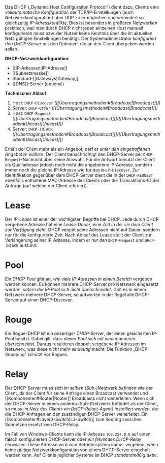 Das DHCP („Dynamic Host Configuration Protocol“) dient dazu, Clients eine *vollautomatische Konfiguration* der TCP/IP-Einstellungen (auch Netzwerkkonfiguration) über UDP zu ermöglichen und verhindert so gleichzeitig *IP-Adresskonflikte*. Dies ist besonders in größeren Netzwerken praktisch, weil man durch DHCP nicht jeden einzelnen Host manuell konfigurieren muss bzw. der Nutzer keine Kenntnis über die im aktuellen Netz gültigen Einstellungen benötigt. Der Systemadministrator *konfiguriert den DHCP-Server* mit den Optionen, die an den Client übergeben werden sollen.

**DHCP-Netzwerkkonfiguration**:
 - [[IP-Adressen|IP-Adresse]]
 - [[Subnetzmaske]]
 - Standard-[[Gateways|Gateway]]
 - [[DNS]]-Server (optional)

**Technischer Ablauf**:
1. Host:     `DHCP-Discover` *([[Übertragungsmethoden#Broadcast|Broadcast]]])*
2. Server:   `DHCP-Offer` *([[Übertragungsmethoden#Broadcast|Broadcast]]])*
3. Host:     `DHCP-Request` *([[Übertragungsmethoden#Broadcast|Broadcast]]]/[[Übertragungsmethoden#Unicast|Unicast]])*
4. Server:   `DHCP-(N)ACK` *([[Übertragungsmethoden#Broadcast|Broadcast]]]/[[Übertragungsmethoden#Unicast|Unicast]])*

Erhält der Client mehr als ein Angebot, darf er *unter den eingetroffenen Angeboten wählen*. Der Client benachrichtigt den DHCP-Server per `DHCP-Request`-Nachricht über seine Auswahl. Für die Antwort benutzt der Client als Quelladresse jedoch noch nicht die angebotene IP-Adresse, sondern immer noch die gleiche IP-Adresse wie für das `DHCP-Discover`. Zur Identifikation gegenüber dem DHCP-Server dient die in der `DHCP-REQUEST` ebenfalls enthaltene MAC-Adresse des Clients oder die Transaktions-ID der Anfrage (auf welche der Client referiert).

# Lease
Der *IP-Lease* ist einer der wichtigsten Begriffe bei DHCP. Jede durch DHCP vergebene Adresse hat eine *Lease-Dauer*, eine *Zeit in der sie dem Client zur Verfügung steht*. DHCP vergibt seine Adressen nicht auf Dauer, sondern nur für die konfigurierte Zeit. Nach Ablauf des Lease stellt der Client zur Verlängerung seiner IP-Adresse, indem er *nur den* `DHCP-Request` und `DHCP-(N)ACK` ausführt.

# Pool
Ein *DHCP-Pool* gibt an, *wie viele IP-Adressen in einem Bereich* vergeben werden können. Es können mehrere DHCP-Server pro Netzwerk eingesetzt werden, *sofern der IP-Pool sich nicht überschneidet*. Gibt es in einem Netzwerk mehrere DHCP-Server, so antworten in der Regel alle DHCP-Server auf einen DHCP-Discover.

# Rouge
Ein Rogue-DHCP ist ein *bösartiger DHCP-Server*, der einen gesicherten IP-Pool besitzt. Dabei gilt, dass dieser *Pool sich mit einem anderen überschneidet*. Daraus resultieren doppelt vergebene IP-Adressen im Netzwerk, was diese *nicht mehr eindeutig* macht. Die Funktion „DHCP-Snooping“ schützt vor Rogues.

# Relay
Der DHCP-Server muss sich *im selben (Sub-)Netzwerk befinden* wie der Client, da der Client für seine Anfrage einen Broadcast verwendet und [[Komponenten#Router|Router]] Broadcasts nicht weiterleiten. Wenn sich der DHCP-Server in einem anderen (Sub-)Netzwerk befindet als der Client, so muss *im Netz des Clients ein DHCP-Relay(-Agent) installiert werden*, der die DHCP-Anfragen an den zuständigen DHCP-Server weiterleitet. Ein [[Komponenten#Layer3-Switch|L3-Switch]] zum Routing zwischen Subnetzen ersetzt kein DHCP-Relay.

Im Fall von Windows-Clients kann die IP-Adresse `169.254.0.0` auf einen falsch konfigurierten DHCP-Server oder *ein fehlendes DHCP-Relay hinweisen*. Diese Adresse wird vom Betriebssystem immer vergeben, wenn keine gültige Netzwerkkonfiguration von einem DHCP-Server eingeholt werden kann. Auf Clients jeglicher Systeme ist DHCP *standardmäßig aktiv*.
